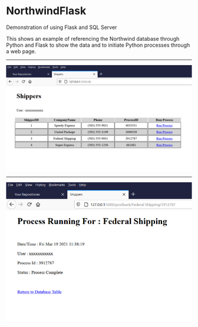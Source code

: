 # NorthwindFlask
Demonstration of using Flask and SQL Server

This shows an example of referencing the Northwind database through Python and Flask to show the data and to initiate Python processes through a web page.


_________________________________________
![](Capture1_.PNG)
_________________________________________
![](Capture2_.PNG)
